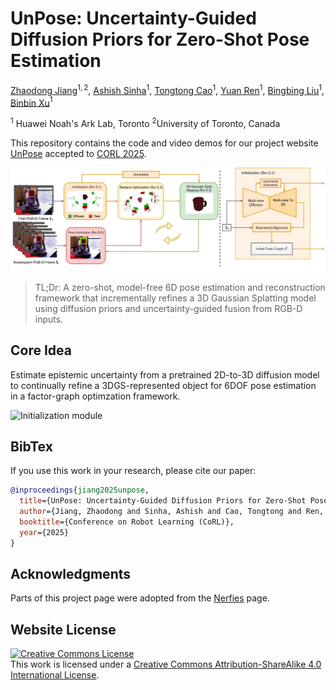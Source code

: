 # UnPose: Uncertainty-Guided Diffusion Priors for Zero-Shot Pose Estimation

[Zhaodong Jiang](https://scholar.google.ca/citations?user=ISNrsywAAAAJ&hl=en&oi=sra)$^{1,2}$, [Ashish Sinha](https://sinashish.github.io)$^{1}$,  [Tongtong Cao](https://scholar.google.com/citations?user=SkzzXSYAAAAJ&hl=en)$^{1}$, [Yuan Ren](https://scholar.google.com/citations?user=P4Rp5uAAAAAJ&hl=en)$^{1}$, [Bingbing Liu](https://scholar.google.ca/citations?user=-rCulKwAAAAJ&hl=en)$^{1}$, [Binbin Xu](https://binbin-xu.github.io/)$^{1}$

$^{1}$ Huawei Noah's Ark Lab, Toronto  $^{2}$University of Toronto, Canada


This repository contains the code and video demos for our project website [UnPose](https://unposepe.github.io/) accepted to [CORL 2025](https://www.corl.org/).

![Method Overview](./static/images/method_overview.png)


> TL;Dr: A zero-shot, model-free 6D pose estimation and reconstruction framework that incrementally refines a 3D Gaussian Splatting model using diffusion priors and uncertainty-guided fusion from RGB-D inputs.

## Core Idea

Estimate epistemic uncertainty from a pretrained 2D-to-3D diffusion model to continually refine a 3DGS-represented object for 6DOF pose estimation in a factor-graph optimzation framework.

![Initialization module](./static/images/init_uncertainty.gif)

<!-- **NOTE:** We might release the code in the future once it has obtained legal approval. -->

## BibTex

If you use this work in your research, please cite our paper:

```bibtex
@inproceedings{jiang2025unpose,
  title={UnPose: Uncertainty-Guided Diffusion Priors for Zero-Shot Pose Estimation},
  author={Jiang, Zhaodong and Sinha, Ashish and Cao, Tongtong and Ren, Yuan and Liu, Bingbing and Xu, Binbin},
  booktitle={Conference on Robot Learning (CoRL)},
  year={2025}
}
```

## Acknowledgments
Parts of this project page were adopted from the [Nerfies](https://nerfies.github.io/) page.

## Website License
<a rel="license" href="http://creativecommons.org/licenses/by-sa/4.0/"><img alt="Creative Commons License" style="border-width:0" src="https://i.creativecommons.org/l/by-sa/4.0/88x31.png" /></a><br />This work is licensed under a <a rel="license" href="http://creativecommons.org/licenses/by-sa/4.0/">Creative Commons Attribution-ShareAlike 4.0 International License</a>.
